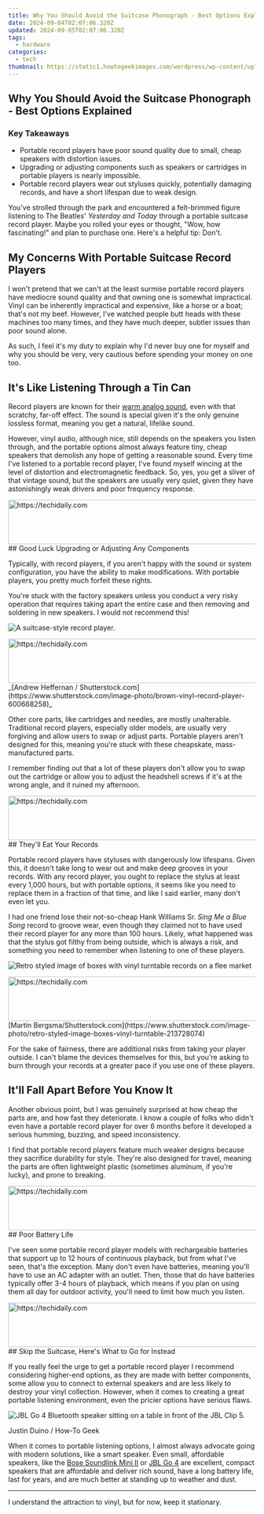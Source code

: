 ```yaml
---
title: Why You Should Avoid the Suitcase Phonograph - Best Options Explained
date: 2024-09-04T02:07:06.320Z
updated: 2024-09-05T02:07:06.320Z
tags:
  - hardware
categories:
  - tech
thumbnail: https://static1.howtogeekimages.com/wordpress/wp-content/uploads/2022/11/6fa465ee.jpg
---
```


## Why You Should Avoid the Suitcase Phonograph - Best Options Explained

### Key Takeaways

* Portable record players have poor sound quality due to small, cheap speakers with distortion issues.
* Upgrading or adjusting components such as speakers or cartridges in portable players is nearly impossible.
* Portable record players wear out styluses quickly, potentially damaging records, and have a short lifespan due to weak design.

 You've strolled through the park and encountered a felt-brimmed figure listening to The Beatles' _Yesterday and Today_ through a portable suitcase record player. Maybe you rolled your eyes or thought, "Wow, how fascinating!" and plan to purchase one. Here's a helpful tip: Don't.

##  My Concerns With Portable Suitcase Record Players

 I won't pretend that we can't at the least surmise portable record players have mediocre sound quality and that owning one is somewhat impractical. Vinyl can be inherently impractical and expensive, like a horse or a boat; that's not my beef. However, I've watched people butt heads with these machines too many times, and they have much deeper, subtler issues than poor sound alone.

 As such, I feel it's my duty to explain why I'd never buy one for myself and why you should be very, very cautious before spending your money on one too.

##  It's Like Listening Through a Tin Can

 Record players are known for their [warm analog sound](https://android-location-track.techidaily.com/in-2024-best-anti-tracker-software-for-samsung-galaxy-a23-5g-drfone-by-drfone-virtual-android/), even with that scratchy, far-off effect. The sound is special given it's the only genuine lossless format, meaning you get a natural, lifelike sound.

 However, vinyl audio, although nice, still depends on the speakers you listen through, and the portable options almost always feature tiny, cheap speakers that demolish any hope of getting a reasonable sound. Every time I've listened to a portable record player, I've found myself wincing at the level of distortion and electromagnetic feedback. So, yes, you get a sliver of that vintage sound, but the speakers are usually very quiet, given they have astonishingly weak drivers and poor frequency response.

<!-- affiliate ads begin -->
<a href="https://appsumo.8odi.net/c/5597632/2043603/7443" target="_top" id="2043603">
  <img src="//a.impactradius-go.com/display-ad/7443-2043603" border="0" alt="https://techidaily.com" width="728" height="90"/>
</a>
<img height="0" width="0" src="https://appsumo.8odi.net/i/5597632/2043603/7443" style="position:absolute;visibility:hidden;" border="0" />
<!-- affiliate ads end -->
##  Good Luck Upgrading or Adjusting Any Components

 Typically, with record players, if you aren't happy with the sound or system configuration, you have the ability to make modifications. With portable players, you pretty much forfeit these rights.

 You're stuck with the factory speakers unless you conduct a very risky operation that requires taking apart the entire case and then removing and soldering in new speakers. I would not recommend this!

![A suitcase-style record player.](https://static1.howtogeekimages.com/wordpress/wp-content/uploads/2022/09/6c513364.png) 

<!-- affiliate ads begin -->
<a href="https://appsumo.8odi.net/c/5597632/2100542/7443" target="_top" id="2100542">
  <img src="//a.impactradius-go.com/display-ad/7443-2100542" border="0" alt="https://techidaily.com" width="728" height="90"/>
</a>
<img height="0" width="0" src="https://appsumo.8odi.net/i/5597632/2100542/7443" style="position:absolute;visibility:hidden;" border="0" />
<!-- affiliate ads end -->
_[Andrew Heffernan / Shutterstock.com](https://www.shutterstock.com/image-photo/brown-vinyl-record-player-600668258)_

 Other core parts, like cartridges and needles, are mostly unalterable. Traditional record players, especially older models, are usually very forgiving and allow users to swap or adjust parts. Portable players aren't designed for this, meaning you're stuck with these cheapskate, mass-manufactured parts.

 I remember finding out that a lot of these players don't allow you to swap out the cartridge or allow you to adjust the headshell screws if it's at the wrong angle, and it ruined my afternoon.

<!-- affiliate ads begin -->
<a href="https://appsumo.8odi.net/c/5597632/2037475/7443" target="_top" id="2037475">
  <img src="//a.impactradius-go.com/display-ad/7443-2037475" border="0" alt="https://techidaily.com" width="728" height="90"/>
</a>
<img height="0" width="0" src="https://appsumo.8odi.net/i/5597632/2037475/7443" style="position:absolute;visibility:hidden;" border="0" />
<!-- affiliate ads end -->
##  They'll Eat Your Records

 Portable record players have styluses with dangerously low lifespans. Given this, it doesn't take long to wear out and make deep grooves in your records. With any record player, you ought to replace the stylus at least every 1,000 hours, but with portable options, it seems like you need to replace them in a fraction of that time, and like I said earlier, many don't even let you.

 I had one friend lose their not-so-cheap Hank Williams Sr. _Sing Me a Blue Song_ record to groove wear, even though they claimed not to have used their record player for any more than 100 hours. Likely, what happened was that the stylus got filthy from being outside, which is always a risk, and something you need to remember when listening to one of these players.

![Retro styled image of boxes with vinyl turntable records on a flee market](https://static1.howtogeekimages.com/wordpress/wp-content/uploads/2021/12/d23e0a51.png) 

<!-- affiliate ads begin -->
<a href="https://aligracehair.sjv.io/c/5597632/1915810/19272" target="_top" id="1915810">
  <img src="//a.impactradius-go.com/display-ad/19272-1915810" border="0" alt="https://techidaily.com" width="728" height="90"/>
</a>
<img height="0" width="0" src="https://aligracehair.sjv.io/i/5597632/1915810/19272" style="position:absolute;visibility:hidden;" border="0" />
<!-- affiliate ads end -->
[Martin Bergsma/Shutterstock.com](https://www.shutterstock.com/image-photo/retro-styled-image-boxes-vinyl-turntable-213728074)

 For the sake of fairness, there are additional risks from taking your player outside. I can't blame the devices themselves for this, but you're asking to burn through your records at a greater pace if you use one of these players.

##  It'll Fall Apart Before You Know It

 Another obvious point, but I was genuinely surprised at how cheap the parts are, and how fast they deteriorate. I know a couple of folks who didn't even have a portable record player for over 6 months before it developed a serious humming, buzzing, and speed inconsistency.

 I find that portable record players feature much weaker designs because they sacrifice durability for style. They're also designed for travel, meaning the parts are often lightweight plastic (sometimes aluminum, if you're lucky), and prone to breaking.

<!-- affiliate ads begin -->
<a href="https://united.elfm.net/c/5597632/517826/4704" target="_top" id="517826">
  <img src="//a.impactradius-go.com/display-ad/4704-517826" border="0" alt="https://techidaily.com" width="728" height="90"/>
</a>
<img height="0" width="0" src="https://united.elfm.net/i/5597632/517826/4704" style="position:absolute;visibility:hidden;" border="0" />
<!-- affiliate ads end -->
##  Poor Battery Life

 I've seen some portable record player models with rechargeable batteries that support up to 12 hours of continuous playback, but from what I've seen, that's the exception. Many don't even have batteries, meaning you'll have to use an AC adapter with an outlet. Then, those that do have batteries typically offer 3-4 hours of playback, which means if you plan on using them all day for outdoor activity, you'll need to limit how much you listen.

<!-- affiliate ads begin -->
<a href="https://aligracehair.sjv.io/c/5597632/1902309/19272" target="_top" id="1902309">
  <img src="//a.impactradius-go.com/display-ad/19272-1902309" border="0" alt="https://techidaily.com" width="728" height="90"/>
</a>
<img height="0" width="0" src="https://aligracehair.sjv.io/i/5597632/1902309/19272" style="position:absolute;visibility:hidden;" border="0" />
<!-- affiliate ads end -->
##  Skip the Suitcase, Here's What to Go for Instead

 If you really feel the urge to get a portable record player I recommend considering higher-end options, as they are made with better components, some allow you to connect to external speakers and are less likely to destroy your vinyl collection. However, when it comes to creating a great portable listening environment, even the pricier options have serious flaws.

![JBL Go 4 Bluetooth speaker sitting on a table in front of the JBL Clip 5.](https://static1.howtogeekimages.com/wordpress/wp-content/uploads/2024/06/53456561423_52bd198d63_o.jpg) 

Justin Duino / How-To Geek

 When it comes to portable listening options, I almost always advocate going with modern solutions, like a smart speaker. Even small, affordable speakers, like the [Bose Soundlink Mini II](https://www.anrdoezrs.net/links/3607085/type/dlg/sid/UUhtgUeUpU2003551/https://www.bose.com/p/bose-soundlink-mini-ii/SLMINII-SPEAKERWIRELESS-PRL-US.html) or [JBL Go 4](https://mm.jbl.com/bluetooth-portables/GO-4.html) are excellent, compact speakers that are affordable and deliver rich sound, have a long battery life, last for years, and are much better at standing up to weather and dust.

---

 I understand the attraction to vinyl, but for now, keep it stationary.

<ins class="adsbygoogle"
     style="display:block"
     data-ad-format="autorelaxed"
     data-ad-client="ca-pub-7571918770474297"
     data-ad-slot="1223367746"></ins>



<ins class="adsbygoogle"
     style="display:block"
     data-ad-client="ca-pub-7571918770474297"
     data-ad-slot="8358498916"
     data-ad-format="auto"
     data-full-width-responsive="true"></ins>


